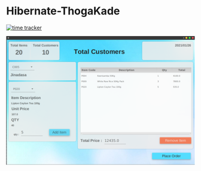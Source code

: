 # Hibernate-ThogaKade

[![time tracker](https://wakatime.com/badge/github/MasterBrian99/Hibernate-ThogaKade.svg)](https://wakatime.com/badge/github/MasterBrian99/Hibernate-ThogaKade)

![screensho](./img/screenshot.png)